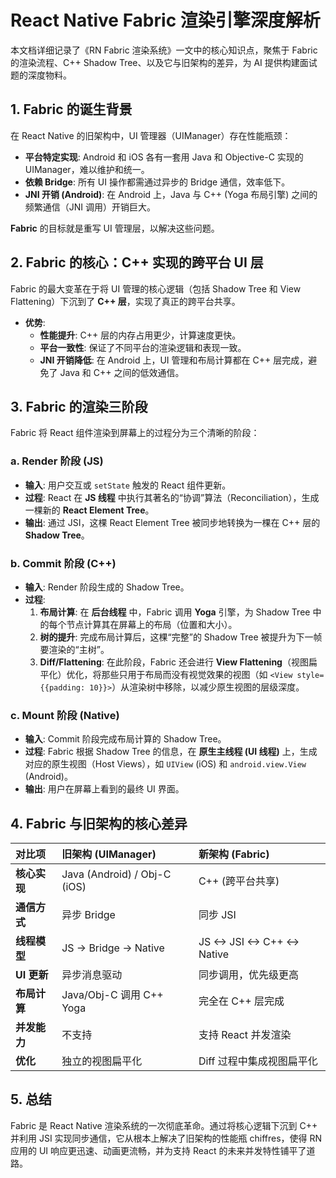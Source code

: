 # React Native Fabric 渲染引擎深度解析

本文档详细记录了《RN Fabric 渲染系统》一文中的核心知识点，聚焦于 Fabric 的渲染流程、C++ Shadow Tree、以及它与旧架构的差异，为 AI 提供构建面试题的深度物料。

## 1. Fabric 的诞生背景

在 React Native 的旧架构中，UI 管理器（UIManager）存在性能瓶颈：
- **平台特定实现**: Android 和 iOS 各有一套用 Java 和 Objective-C 实现的 UIManager，难以维护和统一。
- **依赖 Bridge**: 所有 UI 操作都需通过异步的 Bridge 通信，效率低下。
- **JNI 开销 (Android)**: 在 Android 上，Java 与 C++ (Yoga 布局引擎) 之间的频繁通信（JNI 调用）开销巨大。

**Fabric** 的目标就是重写 UI 管理层，以解决这些问题。

## 2. Fabric 的核心：C++ 实现的跨平台 UI 层

Fabric 的最大变革在于将 UI 管理的核心逻辑（包括 Shadow Tree 和 View Flattening）下沉到了 **C++ 层**，实现了真正的跨平台共享。

- **优势**:
    - **性能提升**: C++ 层的内存占用更少，计算速度更快。
    - **平台一致性**: 保证了不同平台的渲染逻辑和表现一致。
    - **JNI 开销降低**: 在 Android 上，UI 管理和布局计算都在 C++ 层完成，避免了 Java 和 C++ 之间的低效通信。

## 3. Fabric 的渲染三阶段

Fabric 将 React 组件渲染到屏幕上的过程分为三个清晰的阶段：

### a. Render 阶段 (JS)

- **输入**: 用户交互或 `setState` 触发的 React 组件更新。
- **过程**: React 在 **JS 线程** 中执行其著名的“协调”算法（Reconciliation），生成一棵新的 **React Element Tree**。
- **输出**: 通过 JSI，这棵 React Element Tree 被同步地转换为一棵在 C++ 层的 **Shadow Tree**。

### b. Commit 阶段 (C++)

- **输入**: Render 阶段生成的 Shadow Tree。
- **过程**:
    1.  **布局计算**: 在 **后台线程** 中，Fabric 调用 **Yoga** 引擎，为 Shadow Tree 中的每个节点计算其在屏幕上的布局（位置和大小）。
    2.  **树的提升**: 完成布局计算后，这棵“完整”的 Shadow Tree 被提升为下一帧要渲染的“主树”。
    3.  **Diff/Flattening**: 在此阶段，Fabric 还会进行 **View Flattening**（视图扁平化）优化，将那些只用于布局而没有视觉效果的视图（如 `<View style={{padding: 10}}>`）从渲染树中移除，以减少原生视图的层级深度。

### c. Mount 阶段 (Native)

- **输入**: Commit 阶段完成布局计算的 Shadow Tree。
- **过程**: Fabric 根据 Shadow Tree 的信息，在 **原生主线程 (UI 线程)** 上，生成对应的原生视图（Host Views），如 `UIView` (iOS) 和 `android.view.View` (Android)。
- **输出**: 用户在屏幕上看到的最终 UI 界面。

## 4. Fabric 与旧架构的核心差异

| 对比项 | 旧架构 (UIManager) | 新架构 (Fabric) |
| :--- | :--- | :--- |
| **核心实现** | Java (Android) / Obj-C (iOS) | C++ (跨平台共享) |
| **通信方式** | 异步 Bridge | 同步 JSI |
| **线程模型** | JS -> Bridge -> Native | JS <-> JSI <-> C++ <-> Native |
| **UI 更新** | 异步消息驱动 | 同步调用，优先级更高 |
| **布局计算** | Java/Obj-C 调用 C++ Yoga | 完全在 C++ 层完成 |
| **并发能力** | 不支持 | 支持 React 并发渲染 |
| **优化** | 独立的视图扁平化 | Diff 过程中集成视图扁平化 |

## 5. 总结

Fabric 是 React Native 渲染系统的一次彻底革命。通过将核心逻辑下沉到 C++ 并利用 JSI 实现同步通信，它从根本上解决了旧架构的性能瓶 chiffres，使得 RN 应用的 UI 响应更迅速、动画更流畅，并为支持 React 的未来并发特性铺平了道路。
